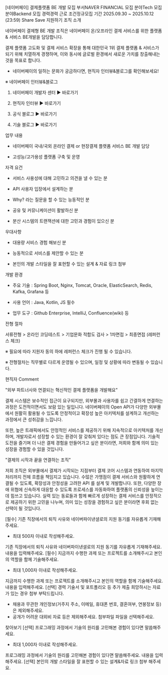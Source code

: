 [네이버페이] 결제플랫폼 BE 개발
모집 부서NAVER FINANCIAL 모집 분야Tech 모집 분야Backend 모집 경력경력 근로 조건정규모집 기간
2025.09.30 ~ 2025.10.12 (23:59)
Share Save
지원하기
조직 소개

네이버페이 결제형 BE 개발 조직은 네이버페이 온/오프라인 결제 서비스를 위한 플랫폼 & 서비스 BE개발을 담당합니다.

결제 플랫폼 고도화 및 결제 서비스 확장을 통해 대한민국 1위 결제 플랫폼 & 서비스가 되기 위해 치열하게 경쟁하며, 이와 동시에 글로벌 환경에서 새로운 가치를 창출해내는 것을 목표로 합니다.



* 네이버페이의 일하는 문화가 궁금하다면, 현직자 인터뷰&블로그를 확인해보세요!



※ 네이버페이 인터뷰&블로그

1. 네이버페이 개발자 센터 ▶ 바로가기

2. 현직자 인터뷰 ▶ 바로가기

3. 공식 블로그 ▶ 바로가기

4. 기술 블로그 ▶ 바로가기

업무 내용

- 네이버페이 국내/국외 온라인 결제 or 현장결제 플랫폼 서비스 BE 개발 담당

- 고성능/고가용성 플랫폼 구축 및 운영

자격 요건

- 서비스 사용성에 대해 고민하고 의견을 낼 수 있는 분

- API 사용자 입장에서 설계하는 분

- Why? 라는 질문을 할 수 있는 능동적인 분

- 공유 및 커뮤니케이션이 활발하신 분

- 분산 시스템의 트랜잭션에 대한 고민과 경험이 있으신 분

우대사항

- 대용량 서비스 경험 해보신 분

- 능동적으로 서비스를 제안할 수 있는 분


- 본인의 개발 스타일을 잘 표현할 수 있는 설계 & 자료 링크 첨부

개발 환경

- 주요 기술 : Spring Boot, Nginx, Tomcat, Oracle, ElasticSearch, Redis, Kafka, Grafana 등

- 사용 언어 : Java, Kotlin, JS 필수

- 업무 도구 : Github Enterprise, IntelliJ, Confluence(wiki) 등

전형 절차

서류전형 > 온라인 코딩테스트 > 기업문화 적합도 검사 > 1차면접 > 최종면접 (레퍼런스 체크)

※ 필요에 따라 지원자 동의 하에 레퍼런스 체크가 진행 될 수 있습니다.

※ 전형절차는 직무별로 다르게 운영될 수 있으며, 일정 및 상황에 따라 변동될 수 있습니다.

현직자 Comment

"외부 파트너사와 연결되는 혁신적인 결제 플랫폼을 개발해요"

결제 시스템은 보수적인 접근이 요구되지만, 외부몰과 사용자를 쉽고 간결하게 연결하는 과정은 도전적이면서도 보람 있는 일입니다. 네이버페이의 Open API가 다양한 외부몰에서 원활히 활용될 수 있도록 안정적이고 확장성 높은 아키텍처를 설계하고 개선하는 과정에서 큰 성취감을 느낍니다.

또한, 높은 트래픽에서도 안정적인 서비스를 제공하기 위해 지속적으로 아키텍처를 개선하며, 개발자로서 성장할 수 있는 환경이 잘 갖춰져 있다는 점도 큰 장점입니다. 기술적 도전을 즐기며 더 나은 결제 경험을 만들어가고 싶은 분이라면, 저희와 함께 의미 있는 성장을 경험할 수 있을 것입니다.



"결제의 시작과 끝을 연결하는 조직"

저희 조직은 외부몰에서 결제가 시작되는 지점부터 결제 코어 시스템과 연동하여 마지막 처리까지 전체 흐름을 책임지고 있습니다. 수많은 가맹점이 결제 서비스와 원활하게 연결될 수 있도록, 확장성과 안정성을 고려한 API 를 설계 및 개발합니다. 또한, 다양한 장애 위협에 신속하게 대응할 수 있도록 프로세스를 자동화하여 플랫폼의 신뢰성을 높이는 데 힘쓰고 있습니다. 실력 있는 동료들과 함께 빠르게 성장하는 결제 서비스를 안정적으로 제공하기 위한 고민을 나누며, 의미 있는 성장을 경험하고 싶은 분이라면 후회 없는 선택이 될 것입니다.



[필수] 기존 직장에서의 퇴직 사유와 네이버파이낸셜로의 지원 동기를 자유롭게 기재해주세요.
* 최대 500자 이내로 작성해주세요.

기존 직장에서의 퇴직 사유와 네이버파이낸셜로의 지원 동기를 자유롭게 기재해주세요.
내용을 입력해주세요.
[필수] 지금까지 수행한 과제 또는 프로젝트를 소개해주시고 본인의 역할을 함께 기술해주세요.
* 최대 1,000자 이내로 작성해주세요.

지금까지 수행한 과제 또는 프로젝트를 소개해주시고 본인의 역할을 함께 기술해주세요.
내용을 입력해주세요.
[선택] 경력 기술서 및 포트폴리오 등 추가 제출 희망하시는 자료가 있는 경우 첨부 부탁드립니다.
* 채용과 무관한 개인정보(거주지 주소, 이메일, 휴대폰 번호, 결혼여부, 연봉정보 등)은 제외해주세요.
* 공개가 어려운 대외비 자료 등은 제외해주세요.
첨부파일
파일을 선택해주세요.

찾아보기
[선택] 프로그래밍 과정에서 기술의 원리를 고민해본 경험이 있다면 말씀해주세요.
* 최대 1,000자 이내로 작성해주세요.

프로그래밍 과정에서 기술의 원리를 고민해본 경험이 있다면 말씀해주세요.
내용을 입력해주세요.
[선택] 본인의 개발 스타일을 잘 표현할 수 있는 설계&자료 링크 첨부 해주세요.